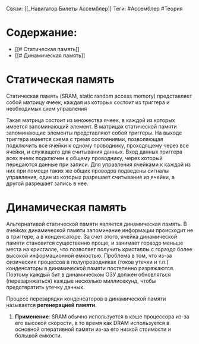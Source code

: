 Связи: [[_Навигатор Билеты Ассемблер]]
Теги: #Ассемблер #Теория 

# Содержание:
- [[# Статическая память]]
- [[# Динамическая память]]

# Статическая память 
Статическая память (SRAM, static random access memory) представляет собой матрицу ячеек, каждая из которых состоит из триггера и необходимых схем управления

Такая матрица состоит из множества ячеек, в каждой из которых имеется запоминающий элемент. В матрицах статической памяти запоминающие элементы представляют собой триггеры. На выходе триггера имеется схема с тремя состояниями, позволяющая подключить все ячейки к одному проводнику, проходящему через все ячейки, и служащего для считывания данных. Вход данных триггера всех ячеек подключен к общему проводнику, через который передаются данные при записи. Для управления ячейками к каждой из них при помощи таких же общих проводов подведены сигналы управления, один из которых разрешает считывание из ячейки, а другой разрешает запись в нее.


# Динамическая память
Альтернативой статической памяти является динамическая память. В ячейках динамической памяти запоминание информации происходит не в триггере, а в конденсаторе. За счет этого, ячейка динамической памяти становится существенно проще, и занимает гораздо меньше места на кристалле, что позволяет получить кристаллы с гораздо более высокой информационной емкостью. Проблема в том, что из-за физических процессов в полупроводниках (токов утечки и т.п.) конденсаторы в динамической памяти постепенно разряжаются. Поэтому каждый бит в динамическом ОЗУ должен обновляться (перезаряжаться) каждые несколько миллисекунд, чтобы предотвратить утечку данных.

Процесс перезарядки конденсаторов в динамической памяти называется **регенерацией памяти**.

1.  **Применение**: SRAM обычно используется в кэше процессора из-за его высокой скорости, в то время как DRAM используется в основной оперативной памяти из-за его низкой стоимости и большой емкости.